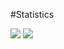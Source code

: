 #Statistics
<div>
    <img src="https://github-readme-stats.vercel.app/api/top-langs/?username=inkve&langs_count=10&count_private=true&layout=compact&theme=dark&hide_border=true">
    <img src="https://github-readme-stats.vercel.app/api?username=inkve&show_icons=true&hide_border=true&theme=dark&count_private=true&line_height=28">
</div>